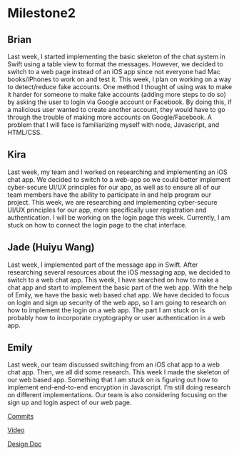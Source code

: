 # Milestone2

## Brian
Last week, I started implementing the basic skeleton of the chat system in Swift using a table view to format the messages. However, we decided to switch to a web page instead of an iOS app since not everyone had Mac books/iPhones to work on and test it. This week, I plan on working on a way to detect/reduce fake accounts. One method I thought of using was to make it harder for someone to make fake accounts (adding more steps to do so) by asking the user to login via Google account or Facebook. By doing this, if a malicious user wanted to create another account, they would have to go through the trouble of making more accounts on Google/Facebook. A problem that I will face is familiarizing myself with node, Javascript, and HTML/CSS.

## Kira
Last week, my team and I worked on researching and implementing an iOS chat app. We decided to switch to a web-app so we could better implement cyber-secure UI/UX principles for our app, as well as to ensure all of our team members have the ability to participate in and help program our project. This week, we are researching and implementing cyber-secure UI/UX principles for our app, more specifically user registration and authentication. I will be working on the login page this week. Currently, I am stuck on how to connect the login page to the chat interface.

## Jade (Huiyu Wang)
Last week, I implemented part of the message app in Swift. After researching several resources about the iOS messaging app, we decided to switch to a web chat app. This week, I have searched on how to make a chat app and start to implement the basic part of the web app. With the help of Emily, we have the basic web based chat app. We have decided to focus on login and sign up security of the web app, so I am going to research on how to implement the login on a web app. The part I am stuck on is probably how to incorporate cryptography or user authentication in a web app.

## Emily
Last week, our team discussed switching from an iOS chat app to a web chat app. Then, we all did some research. This week I made the skeleton of our web based app. Something that I am stuck on is figuring out how to implement end-end-to-end encryption in Javascript. I’m still doing research on different implementations. Our team is also considering focusing on the sign up and login aspect of our web page.


[Commits](https://github.com/ECS153/final-project-group-6/commits/master)

[Video](https://drive.google.com/file/d/1WGzeEr2I0qOTCFcUW3zSgoUUWyK4UWoa/view)

[Design Doc](https://docs.google.com/document/d/1vm11j8nEE6qRhWhGOlbQBqUcBaNt2D_XDwo3NaNZJ4E/edit)
